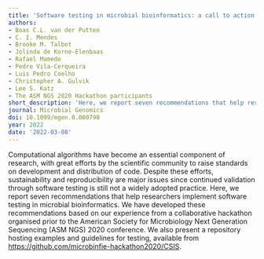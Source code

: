 ```yaml
---
title: 'Software testing in microbial bioinformatics: a call to action'
authors:
- Boas C.L. van der Putten
- C. I. Mendes
- Brooke M. Talbot
- Jolinda de Korne-Elenbaas
- Rafael Mamede
- Pedro Vila-Cerqueira
- Luis Pedro Coelho
- Christopher A. Gulvik
- Lee S. Katz
- The ASM NGS 2020 Hackathon participants
short_description: 'Here, we report seven recommendations that help researchers implement software testing in microbial bioinformatics.'
journal: Microbial Genomics
doi: 10.1099/mgen.0.000790
year: 2022
date: '2022-03-08'
---
```


Computational algorithms have become an essential component of research, with great efforts by the scientific community to raise standards on development and distribution of code. Despite these efforts, sustainability and reproducibility are major issues since continued validation through software testing is still not a widely adopted practice. Here, we report seven recommendations that help researchers implement software testing in microbial bioinformatics. We have developed these recommendations based on our experience from a collaborative hackathon organised prior to the American Society for Microbiology Next Generation Sequencing (ASM NGS) 2020 conference. We also present a repository hosting examples and guidelines for testing, available from https://github.com/microbinfie-hackathon2020/CSIS.